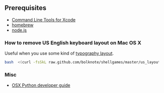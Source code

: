 ## Prerequisites

* [Command Line Tools for Xcode](https://developer.apple.com/downloads)
* [homebrew](http://mxcl.github.com/homebrew/)
* [node.js](http://nodejs.org/)


### How to remove US English keyboard layout on Mac OS X

Useful when you use some kind of [typography layout](http://ilyabirman.ru/projects/typography-layout/).

```bash
bash  <(curl -fsSkL raw.github.com/bolknote/shellgames/master/us_layout_remover.sh)
```


### Misc

* [OSX Python developer guide](https://gist.github.com/902296)
